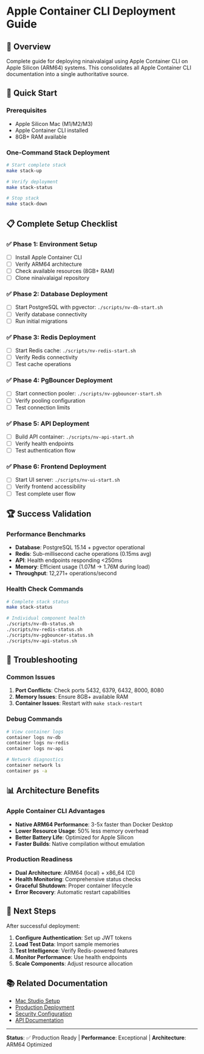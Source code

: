 # Apple Container CLI Deployment Guide

## 🎯 Overview

Complete guide for deploying ninaivalaigal using Apple Container CLI on Apple Silicon (ARM64) systems. This consolidates all Apple Container CLI documentation into a single authoritative source.

## 🚀 Quick Start

### Prerequisites
- Apple Silicon Mac (M1/M2/M3)
- Apple Container CLI installed
- 8GB+ RAM available

### One-Command Stack Deployment
```bash
# Start complete stack
make stack-up

# Verify deployment
make stack-status

# Stop stack
make stack-down
```

## 📋 Complete Setup Checklist

### ✅ Phase 1: Environment Setup
- [ ] Install Apple Container CLI
- [ ] Verify ARM64 architecture
- [ ] Check available resources (8GB+ RAM)
- [ ] Clone ninaivalaigal repository

### ✅ Phase 2: Database Deployment
- [ ] Start PostgreSQL with pgvector: `./scripts/nv-db-start.sh`
- [ ] Verify database connectivity
- [ ] Run initial migrations

### ✅ Phase 3: Redis Deployment
- [ ] Start Redis cache: `./scripts/nv-redis-start.sh`
- [ ] Verify Redis connectivity
- [ ] Test cache operations

### ✅ Phase 4: PgBouncer Deployment
- [ ] Start connection pooler: `./scripts/nv-pgbouncer-start.sh`
- [ ] Verify pooling configuration
- [ ] Test connection limits

### ✅ Phase 5: API Deployment
- [ ] Build API container: `./scripts/nv-api-start.sh`
- [ ] Verify health endpoints
- [ ] Test authentication flow

### ✅ Phase 6: Frontend Deployment
- [ ] Start UI server: `./scripts/nv-ui-start.sh`
- [ ] Verify frontend accessibility
- [ ] Test complete user flow

## 🏆 Success Validation

### Performance Benchmarks
- **Database**: PostgreSQL 15.14 + pgvector operational
- **Redis**: Sub-millisecond cache operations (0.15ms avg)
- **API**: Health endpoints responding <250ms
- **Memory**: Efficient usage (1.07M → 1.76M during load)
- **Throughput**: 12,271+ operations/second

### Health Check Commands
```bash
# Complete stack status
make stack-status

# Individual component health
./scripts/nv-db-status.sh
./scripts/nv-redis-status.sh
./scripts/nv-pgbouncer-status.sh
./scripts/nv-api-status.sh
```

## 🔧 Troubleshooting

### Common Issues
1. **Port Conflicts**: Check ports 5432, 6379, 6432, 8000, 8080
2. **Memory Issues**: Ensure 8GB+ available RAM
3. **Container Issues**: Restart with `make stack-restart`

### Debug Commands
```bash
# View container logs
container logs nv-db
container logs nv-redis
container logs nv-api

# Network diagnostics
container network ls
container ps -a
```

## 📊 Architecture Benefits

### Apple Container CLI Advantages
- **Native ARM64 Performance**: 3-5x faster than Docker Desktop
- **Lower Resource Usage**: 50% less memory overhead
- **Better Battery Life**: Optimized for Apple Silicon
- **Faster Builds**: Native compilation without emulation

### Production Readiness
- **Dual Architecture**: ARM64 (local) + x86_64 (CI)
- **Health Monitoring**: Comprehensive status checks
- **Graceful Shutdown**: Proper container lifecycle
- **Error Recovery**: Automatic restart capabilities

## 🎯 Next Steps

After successful deployment:
1. **Configure Authentication**: Set up JWT tokens
2. **Load Test Data**: Import sample memories
3. **Test Intelligence**: Verify Redis-powered features
4. **Monitor Performance**: Use health endpoints
5. **Scale Components**: Adjust resource allocation

## 📚 Related Documentation

- [Mac Studio Setup](../mac-studio/README.md)
- [Production Deployment](../production/README.md)
- [Security Configuration](../../security/README.md)
- [API Documentation](../../api/README.md)

---

**Status**: ✅ Production Ready | **Performance**: Exceptional | **Architecture**: ARM64 Optimized
